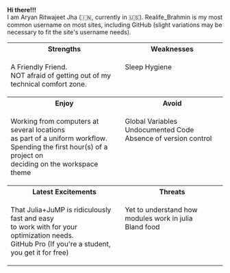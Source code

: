 <p align="left">
  <strong>Hi there!!!</strong><br>
I am Aryan Ritwajeet Jha (🇮🇳, currently in 🇺🇸). Realife_Brahmin is my most common username on most sites, including GitHub (slight variations may be necessary to fit the site's username needs).
</p>

<table>
<tr>
    <th>Strengths</th>
    <th>Weaknesses</th>
</tr>
<tr valign="top">
<td>

A Friendly Friend.<br>
NOT afraid of getting out of my technical comfort zone.

</td>
<td>

Sleep Hygiene

</td>
</tr>
<tr>
    <th>Enjoy</th>
    <th>Avoid</th>
</tr>
<tr valign="top">
<td>

Working from computers at several locations<br>
as part of a uniform workflow. <br>
Spending the first hour(s) of a project on <br>
deciding on the workspace theme
</td>
<td>

Global Variables<br>
Undocumented Code<br>
Absence of version control

</td>
</tr>
<tr>
    <th>Latest Excitements</th>
    <th>Threats</th>
</tr>
<tr valign="top">
<td>

That Julia+JuMP is ridiculously fast and easy <br>
to work with for your optimization needs.<br>
GitHub Pro (If you're a student, you get it for free)

</td>
<td>

Yet to understand how modules work in julia <br>
Bland food

</td>
</tr>
</table>

